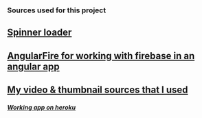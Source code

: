 ### Sources used for this project

## [Spinner loader](https://tobiasahlin.com/spinkit/)
## [AngularFire for working with firebase in an angular app](https://github.com/angular/angularfire/blob/master/docs/install-and-setup.md)
## [My video & thumbnail sources that I used](https://gist.github.com/deepakpk009/99fd994da714996b296f11c3c371d5ee)

##### [Working app on heroku](https://twitchstefanos.herokuapp.com/following)
